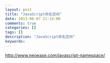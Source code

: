 ```yaml
---
layout: post
title: "JavaScript命名空间"
date: 2013-06-07 21:14:00 
comments: true
categories: []
tags: []
description: "JavaScript命名空间"
keywords: 
---
```



 
  http://www.neoease.com/javascript-namespace/
 


